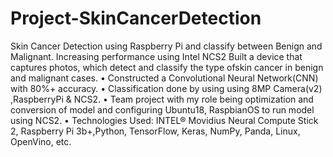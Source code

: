 # Project-SkinCancerDetection
Skin Cancer Detection using Raspberry Pi and classify between Benign and Malignant. Increasing performance using Intel NCS2
Built a device that captures photos, which detect and classify the type ofskin cancer
in benign and malignant cases.
• Constructed a Convolutional Neural Network(CNN) with 80%+ accuracy.
• Classification done by using using 8MP Camera(v2) ,RaspberryPi & NCS2.
• Team project with my role being optimization and conversion of model and
  configuring Ubuntu18, RaspbianOS to run model using NCS2.
• Technologies Used: INTEL® Movidius Neural Compute Stick 2, Raspberry Pi
  3b+,Python, TensorFlow, Keras, NumPy, Panda, Linux, OpenVino, etc.
